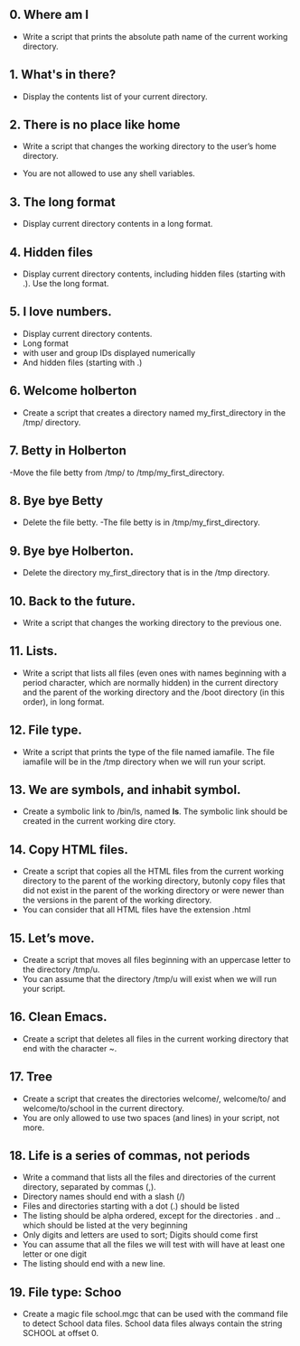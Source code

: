 ## 0. Where am I
	
- Write a script that prints the absolute path name of the current working directory.

## 1. What's in there?

- Display the contents list of your current directory.

## 2. There is no place like home

- Write a script that changes the working directory to the user’s home directory.

- You are not allowed to use any shell variables.

## 3. The long format

- Display current directory contents in a long format.

## 4. Hidden files

- Display current directory contents, including hidden files (starting with .). Use the long format.

## 5. I love numbers.

- Display current directory contents.
- Long format
- with user and group IDs displayed numerically
- And hidden files (starting with .)

## 6. Welcome holberton

- Create a script that creates a directory named my_first_directory in the /tmp/ directory.

## 7. Betty in Holberton

-Move the file betty from /tmp/ to /tmp/my_first_directory.

## 8. Bye bye Betty

- Delete the file betty.
-The file betty is in /tmp/my_first_directory.

## 9. Bye bye Holberton.

- Delete the directory my_first_directory that is in the /tmp directory.

## 10. Back to the future.

- Write a script that changes the working directory to the previous one.

## 11. Lists.

- Write a script that lists all files (even ones with names beginning with a period character, which are normally hidden) in the current directory and the parent of the working directory and the /boot directory (in this order), in long format.

## 12. File type.

- Write a script that prints the type of the file named iamafile. The file iamafile will be in the /tmp directory 	when we will run your script.

## 13. We are symbols, and inhabit symbol.

- Create a symbolic link to /bin/ls, named __ls__. The symbolic link should be created in the current working dire	ctory.

## 14. Copy HTML files.

- Create a script that copies all the HTML files from the current working directory to the parent of the working directory, butonly copy files that did not exist in the parent of the working directory or were newer than the versions in the parent of the working directory.
- You can consider that all HTML files have the extension .html

## 15. Let’s move.

- Create a script that moves all files beginning with an uppercase letter to the directory /tmp/u.
- You can assume that the directory /tmp/u will exist when we will run your script.

## 16. Clean Emacs.

- Create a script that deletes all files in the current working directory that end with the character ~.

## 17. Tree

- Create a script that creates the directories welcome/, welcome/to/ and welcome/to/school in the current directory.
- You are only allowed to use two spaces (and lines) in your script, not more.

## 18. Life is a series of commas, not periods

- Write a command that lists all the files and directories of the current directory, separated by commas (,).
- Directory names should end with a slash (/)
- Files and directories starting with a dot (.) should be listed
- The listing should be alpha ordered, except for the directories . and .. which should be listed at the very beginning
- Only digits and letters are used to sort; Digits should come first
- You can assume that all the files we will test with will have at least one letter or one digit
- The listing should end with a new line.

## 19. File type: Schoo

- Create a magic file school.mgc that can be used with the command file to detect School data files. School data files always contain the string SCHOOL at offset 0.
